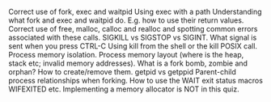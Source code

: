 Correct use of fork, exec and waitpid
Using exec with a path
Understanding what fork and exec and waitpid do. E.g. how to use their return values.
Correct use of free, malloc, calloc and realloc and spotting common errors associated with these calls.
SIGKILL vs SIGSTOP vs SIGINT. 
What signal is sent when you press CTRL-C
Using kill from the shell or the kill POSIX call.
Process memory isolation.
Process memory layout (where is the heap, stack etc; invalid memory addresses).
What is a fork bomb, zombie and orphan? How to create/remove them.
getpid vs getppid
Parent-child process relationships when forking.
How to use the WAIT exit status macros WIFEXITED etc.
Implementing a memory allocator is NOT in this quiz.